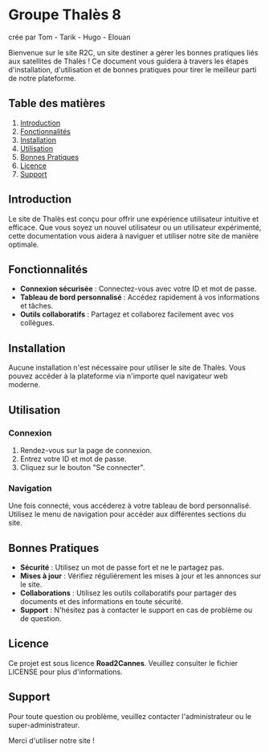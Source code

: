 # Groupe Thalès 8
crée par Tom - Tarik - Hugo - Elouan

Bienvenue sur le site R2C, un site destiner a gérer les bonnes pratiques liés aux satellites de Thalès ! Ce document vous guidera à travers les étapes d'installation, d'utilisation et de bonnes pratiques pour tirer le meilleur parti de notre plateforme.

## Table des matières
1. [Introduction](#introduction)
2. [Fonctionnalités](#fonctionnalités)
3. [Installation](#installation)
4. [Utilisation](#utilisation)
5. [Bonnes Pratiques](#bonnes-pratiques)
6. [Licence](#licence)
7. [Support](#support)

## Introduction
Le site de Thalès est conçu pour offrir une expérience utilisateur intuitive et efficace. Que vous soyez un nouvel utilisateur ou un utilisateur expérimenté, cette documentation vous aidera à naviguer et utiliser notre site de manière optimale.

## Fonctionnalités
- **Connexion sécurisée** : Connectez-vous avec votre ID et mot de passe.
- **Tableau de bord personnalisé** : Accédez rapidement à vos informations et tâches.
- **Outils collaboratifs** : Partagez et collaborez facilement avec vos collègues.

## Installation
Aucune installation n'est nécessaire pour utiliser le site de Thalès. Vous pouvez accéder à la plateforme via n'importe quel navigateur web moderne.

## Utilisation
### Connexion
1. Rendez-vous sur la page de connexion.
2. Entrez votre ID et mot de passe.
3. Cliquez sur le bouton "Se connecter".

### Navigation
Une fois connecté, vous accéderez à votre tableau de bord personnalisé. Utilisez le menu de navigation pour accéder aux différentes sections du site.

## Bonnes Pratiques
- **Sécurité** : Utilisez un mot de passe fort et ne le partagez pas.
- **Mises à jour** : Vérifiez régulièrement les mises à jour et les annonces sur le site.
- **Collaborations** : Utilisez les outils collaboratifs pour partager des documents et des informations en toute sécurité.
- **Support** : N'hésitez pas à contacter le support en cas de problème ou de question.

## Licence
Ce projet est sous licence **Road2Cannes**. Veuillez consulter le fichier LICENSE pour plus d'informations.

## Support
Pour toute question ou problème, veuillez contacter l'administrateur ou le super-administrateur.

Merci d'utiliser notre site !
